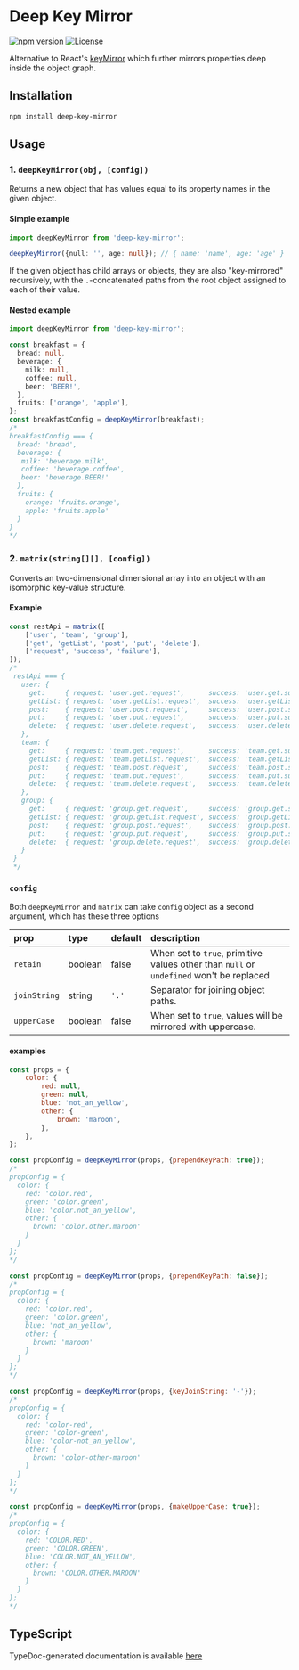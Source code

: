 # Deep Key Mirror

[![npm version](https://badge.fury.io/js/deep-key-mirror.svg)](http://badge.fury.io/js/deep-key-mirror)
[![License](http://img.shields.io/:license-mit-blue.svg)](http://doge.mit-license.org)

Alternative to React's [keyMirror](https://github.com/STRML/keyMirror) which further mirrors properties deep inside the
object graph.

## Installation

```sh
npm install deep-key-mirror
```

## Usage

### 1. `deepKeyMirror(obj, [config])`

Returns a new object that has values equal to its property names in the given object.

#### Simple example

```ts
import deepKeyMirror from 'deep-key-mirror';

deepKeyMirror({null: '', age: null}); // { name: 'name', age: 'age' }
```

If the given object has child arrays or objects, they are also "key-mirrored" recursively, with the `.`-concatenated
paths from the root object assigned to each of their value.

#### Nested example

```ts
import deepKeyMirror from 'deep-key-mirror';

const breakfast = {
  bread: null,
  beverage: {
    milk: null,
    coffee: null,
    beer: 'BEER!',
  },
  fruits: ['orange', 'apple'],
};
const breakfastConfig = deepKeyMirror(breakfast);
/*
breakfastConfig === {
  bread: 'bread',
  beverage: {
   milk: 'beverage.milk',
   coffee: 'beverage.coffee',
   beer: 'beverage.BEER!'
  },
  fruits: {
    orange: 'fruits.orange',
    apple: 'fruits.apple'
  }
}
*/
```

### 2. `matrix(string[][], [config])`

Converts an two-dimensional dimensional array into an object with an isomorphic key-value structure.

#### Example

```js
const restApi = matrix([
    ['user', 'team', 'group'],
    ['get', 'getList', 'post', 'put', 'delete'],
    ['request', 'success', 'failure'],
]);
/*
 restApi === {
   user: {
     get:     { request: 'user.get.request',      success: 'user.get.success',      failure: 'user.get.failure' },
     getList: { request: 'user.getList.request',  success: 'user.getList.success',  failure: 'user.getList.failure' },
     post:    { request: 'user.post.request',     success: 'user.post.success',     failure: 'user.post.failure' },
     put:     { request: 'user.put.request',      success: 'user.put.success',      failure: 'user.put.failure' },
     delete:  { request: 'user.delete.request',   success: 'user.delete.success',   failure: 'user.delete.failure' },
   },
   team: {
     get:     { request: 'team.get.request',      success: 'team.get.success',      failure: 'team.get.failure' },
     getList: { request: 'team.getList.request',  success: 'team.getList.success',  failure: 'team.getList.failure' },
     post:    { request: 'team.post.request',     success: 'team.post.success',     failure: 'team.post.failure' },
     put:     { request: 'team.put.request',      success: 'team.put.success',      failure: 'team.put.failure' },
     delete:  { request: 'team.delete.request',   success: 'team.delete.success',   failure: 'team.delete.failure' },
   },
   group: {
     get:     { request: 'group.get.request',     success: 'group.get.success',     failure: 'group.get.failure' },
     getList: { request: 'group.getList.request', success: 'group.getList.success', failure: 'group.getList.failure' },
     post:    { request: 'group.post.request',    success: 'group.post.success',    failure: 'group.post.failure' },
     put:     { request: 'group.put.request',     success: 'group.put.success',     failure: 'group.put.failure' },
     delete:  { request: 'group.delete.request',  success: 'group.delete.success',  failure: 'group.delete.failure' },
   }
 }
 */
```

### `config`

Both `deepKeyMirror` and `matrix` can take `config` object as a second argument, which has these three options

| prop         | type    | default | description                                                                         |
| :----------- | :------ | :------ |:------------------------------------------------------------------------------------|
| `retain`     | boolean | false   | When set to `true`, primitive values other than `null` or `undefined` won't be replaced |
| `joinString` | string  | `'.'`   | Separator for joining object paths.                                                 |
| `upperCase`  | boolean | false   | When set to `true`, values will be mirrored with uppercase.                         |

#### examples

```js
const props = {
    color: {
        red: null,
        green: null,
        blue: 'not_an_yellow',
        other: {
            brown: 'maroon',
        },
    },
};

const propConfig = deepKeyMirror(props, {prependKeyPath: true});
/*
propConfig = {
  color: {
    red: 'color.red',
    green: 'color.green',
    blue: 'color.not_an_yellow',
    other: {
      brown: 'color.other.maroon'
    }
  }
};
*/

const propConfig = deepKeyMirror(props, {prependKeyPath: false});
/*
propConfig = {
  color: {
    red: 'color.red',
    green: 'color.green',
    blue: 'not_an_yellow',
    other: {
      brown: 'maroon'
    }
  }
};
*/

const propConfig = deepKeyMirror(props, {keyJoinString: '-'});
/*
propConfig = {
  color: {
    red: 'color-red',
    green: 'color-green',
    blue: 'color-not_an_yellow',
    other: {
      brown: 'color-other-maroon'
    }
  }
};
*/

const propConfig = deepKeyMirror(props, {makeUpperCase: true});
/*
propConfig = {
  color: {
    red: 'COLOR.RED',
    green: 'COLOR.GREEN',
    blue: 'COLOR.NOT_AN_YELLOW',
    other: {
      brown: 'COLOR.OTHER.MAROON'
    }
  }
};
*/
```

## TypeScript

TypeDoc-generated documentation is available [here](http://tkqubo.github.io/deep-key-mirror/)
